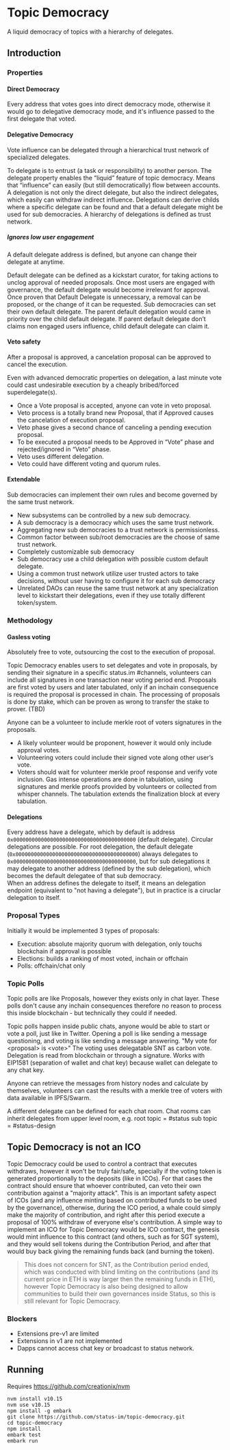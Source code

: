 # Topic Democracy

A liquid democracy of topics with a hierarchy of delegates.

## Introduction

### Properties

#### Direct Democracy

Every address that votes goes into direct democracy mode, otherwise it would go to delegative democracy mode, and it's influence passed to the first delegate that voted.

#### Delegative Democracy

Vote influence can be delegated through a hierarchical trust network of specialized delegates.

To delegate is to entrust (a task or responsibility) to another person.
The delegate property enables the “liquid” feature of topic democracy. 
Means that “influence” can easily (but still democratically) flow between accounts.
A delegation is not only the direct delegate, but also the indirect delegates, which easily can withdraw indirect influence.
Delegations can derive childs where a specific delegate can be found and that a default delegate might be used for sub democracies.
A hierarchy of delegations is defined as trust network.

##### Ignores low user engagement
A default delegate address is defined, but anyone can change their delegate at anytime. 

Default delegate can be defined as a kickstart curator, for taking actions to unclog approval of needed proposals.
Once most users are engaged with governance, the default delegate would become irrelevant for approval.
Once proven that Default Delegate is unnecessary, a removal can be proposed, or the change of it can be requested.
Sub democracies can set their own default delegate. The parent default delegation would came in priority over the child default delegate. If parent default delegate don’t claims non engaged users influence, child default delegate can claim it.

#### Veto safety
After a proposal is approved, a cancelation proposal can be approved to cancel the execution.

Even with advanced democratic properties on delegation, a last minute vote could cast undesirable execution by a cheaply bribed/forced superdelegate(s).
- Once a Vote proposal is accepted, anyone can vote in veto proposal.
- Veto process is a totally brand new Proposal, that if Approved causes the cancelation of execution proposal.
- Veto phase gives a second chance of canceling a pending execution proposal.
- To be executed a proposal needs to be Approved in “Vote” phase and rejected/ignored in “Veto” phase.
- Veto uses different delegation.
- Veto could have different voting and quorum rules.

#### Extendable
Sub democracies can implement their own rules and become governed by the same trust network.
- New subsystems can be controlled by a new sub democracy. 
- A sub democracy is a democracy which uses the same trust network. 
- Aggregating new sub democracies to a trust network is permissionless. 
- Common factor between sub/root democracies are the choose of same trust network.
- Completely customizable sub democracy
- Sub democracy use a child delegation with possible custom default delegate.
- Using a common trust network utilize user trusted actors to take decisions, without user having to configure it for each sub democracy 
- Unrelated DAOs can reuse the same trust network at any specialization level to kickstart their delegations, even if they use totally different token/system.

### Methodology

#### Gasless voting

Absolutely free to vote, outsourcing the cost to the execution of proposal.

Topic Democracy enables users to set delegates and vote in proposals, by sending their signature in a specific status.im #channels, volunteers can include all signatures in one transaction near voting period end. 
Proposals are first voted by users and later tabulated, only if an inchain consequence is required the proposal is processed in chain. 
The processing of proposals is done by stake, which can be proven as wrong to transfer the stake to prover. (TBD)

Anyone can be a volunteer to include merkle root of voters signatures in the proposals.
- A likely volunteer would be proponent, however it would only include approval votes. 
- Volunteering voters could include their signed vote along other user’s vote.
- Voters should wait for volunteer merkle proof response and verify vote inclusion.
Gas intense operations are done in tabulation, using signatures and merkle proofs provided by volunteers or collected from whisper channels. 
The tabulation extends the finalization block at every tabulation. 

#### Delegations

Every address have a delegate, which by default is address `0x0000000000000000000000000000000000000000` (default delegate). Circular delegations are possible.
For root delegation, the default delegate (`0x0000000000000000000000000000000000000000`) always delegates to `0x0000000000000000000000000000000000000000`, but for sub delegations it may delegate to another address (defined by the sub delegation), which becomes the default delegatee of that sub democracy.  
When an address defines the delegate to itself, it means an delegation endpoint (equivalent to "not having a delegate"), but in practice is a ciruclar delegation to itself.

### Proposal Types

Initially it would be implemented 3 types of proposals:
- Execution: absolute majority quorum with delegation, only touchs blockchain if approval is possible
- Elections: builds a ranking of most voted, inchain or offchain
- Polls: offchain/chat only

### Topic Polls
Topic polls are like Proposals, however they exists only in chat layer. These polls don't cause any inchain consequences therefore no reason to process this inside blockchain - but technically they could if needed.

Topic polls happen inside public chats, anyone would be able to start or vote a poll, just like in Twitter. 
Opening a poll is like sending a message questioning, and voting is like sending a message answering. "My vote for \<proposal\> is \<vote\>" 
The voting uses delegatable SNT as carbon vote. Delegation is read from blockchain or through a signature. 
Works with EIP1581 (separation of wallet and chat key) because wallet can delegate to any chat key.

Anyone can retrieve the messages from history nodes and calculate by themselves, volunteers can cast the results with a merkle tree of voters with data available in IPFS/Swarm.

A different delegate can be defined for each chat room. 
Chat rooms can inherit delegates from upper level room, 
e.g. 
root topic = #status
sub topic = #status-design  

## Topic Democracy is not an ICO
Topic Democracy could be used to control a contract that executes withdraws, however it won't be truly fair/safe, specially if the voting token is generated proportionally to the deposits (like in ICOs). 
For that cases the contract should ensure that whoever contributed, can veto their own contribution against a "majority attack". This is an important safety aspect of ICOs (and any influence minting based on contributed funds to be used by the governance), otherwise, during the ICO period, a whale could simply make the majority of contribution, and right after this period execute a proposal of 100% withdraw of everyone else's contribution. 
A simple way to implement an ICO for Topic Democracy would be ICO contract, the genesis would mint influence to this contract (and others, such as for SGT system), and they would sell tokens during the Contribution Period, and after that would buy back giving the remaining funds back (and burning the token).
> This does not concern for SNT, as the Contribution period ended, which was conducted with blind limiting on the contributions (and its current price in ETH is way larger then the remaining funds in ETH), however Topic Democracy is also being designed to allow communities to build their own governances inside Status, so this is still relevant for Topic Democracy.  
 

### Blockers
- Extensions pre-v1 are limited
- Extensions in v1 are not implemented
- Dapps cannot access chat key or broadcast to status network.

## Running
Requires https://github.com/creationix/nvm
 ```
 nvm install v10.15
 nvm use v10.15
 npm install -g embark
 git clone https://github.com/status-im/topic-democracy.git
 cd topic-democracy
 npm install
 embark test
 embark run
 ```
